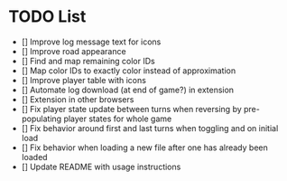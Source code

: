 # TODO List

- [] Improve log message text for icons
- [] Improve road appearance
- [] Find and map remaining color IDs
- [] Map color IDs to exactly color instead of approximation
- [] Improve player table with icons
- [] Automate log download (at end of game?) in extension
- [] Extension in other browsers
- [] Fix player state update between turns when reversing by pre-populating player states for whole game
- [] Fix behavior around first and last turns when toggling and on initial load
- [] Fix behavior when loading a new file after one has already been loaded
- [] Update README with usage instructions
